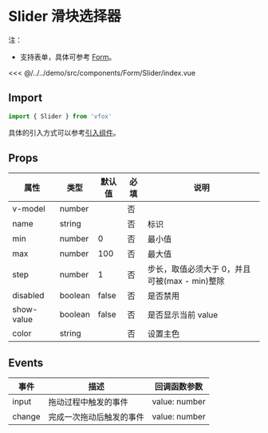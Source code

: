 # Slider 滑块选择器

注：

- 支持表单，具体可参考 [Form](./Form.md)。

<CodeDemo name="Slider">

<<< @/../../demo/src/components/Form/Slider/index.vue

</CodeDemo>

## Import

```js
import { Slider } from 'vfox'
```

具体的引入方式可以参考[引入组件](../guide/import.md)。

## Props

| 属性       | 类型    | 默认值 | 必填 | 说明                                          |
| ---------- | ------- | ------ | ---- | --------------------------------------------- |
| v-model    | number  |        | 否   |
| name       | string  |        | 否   | 标识                                          |
| min        | number  | 0      | 否   | 最小值                                        |
| max        | number  | 100    | 否   | 最大值                                        |
| step       | number  | 1      | 否   | 步长，取值必须大于 0，并且可被(max - min)整除 |
| disabled   | boolean | false  | 否   | 是否禁用                                      |
| show-value | boolean | false  | 否   | 是否显示当前 value                            |
| color      | string  |        | 否   | 设置主色                                      |

## Events

| 事件   | 描述                     | 回调函数参数  |
| ------ | ------------------------ | ------------- |
| input  | 拖动过程中触发的事件     | value: number |
| change | 完成一次拖动后触发的事件 | value: number |
